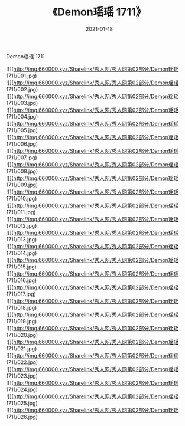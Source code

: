 ﻿---
layout: post
title:  《Demon瑶瑶 1711》
date:   2021-01-18
img: http://img.660000.xyz/Sharelink/秀人网/秀人网第02部分/Demon瑶瑶 1711/000.jpg
categories: [美女, 清纯, 唯美]
---

Demon瑶瑶 1711

  ![](http://img.660000.xyz/Sharelink/秀人网/秀人网第02部分/Demon瑶瑶 1711/001.jpg) <br> ![](http://img.660000.xyz/Sharelink/秀人网/秀人网第02部分/Demon瑶瑶 1711/002.jpg) <br> ![](http://img.660000.xyz/Sharelink/秀人网/秀人网第02部分/Demon瑶瑶 1711/003.jpg) <br> ![](http://img.660000.xyz/Sharelink/秀人网/秀人网第02部分/Demon瑶瑶 1711/004.jpg) <br> ![](http://img.660000.xyz/Sharelink/秀人网/秀人网第02部分/Demon瑶瑶 1711/005.jpg) <br> ![](http://img.660000.xyz/Sharelink/秀人网/秀人网第02部分/Demon瑶瑶 1711/006.jpg) <br> ![](http://img.660000.xyz/Sharelink/秀人网/秀人网第02部分/Demon瑶瑶 1711/007.jpg) <br> ![](http://img.660000.xyz/Sharelink/秀人网/秀人网第02部分/Demon瑶瑶 1711/008.jpg) <br> ![](http://img.660000.xyz/Sharelink/秀人网/秀人网第02部分/Demon瑶瑶 1711/009.jpg) <br> ![](http://img.660000.xyz/Sharelink/秀人网/秀人网第02部分/Demon瑶瑶 1711/010.jpg) <br> ![](http://img.660000.xyz/Sharelink/秀人网/秀人网第02部分/Demon瑶瑶 1711/011.jpg) <br> ![](http://img.660000.xyz/Sharelink/秀人网/秀人网第02部分/Demon瑶瑶 1711/012.jpg) <br> ![](http://img.660000.xyz/Sharelink/秀人网/秀人网第02部分/Demon瑶瑶 1711/013.jpg) <br> ![](http://img.660000.xyz/Sharelink/秀人网/秀人网第02部分/Demon瑶瑶 1711/014.jpg) <br> ![](http://img.660000.xyz/Sharelink/秀人网/秀人网第02部分/Demon瑶瑶 1711/015.jpg) <br> ![](http://img.660000.xyz/Sharelink/秀人网/秀人网第02部分/Demon瑶瑶 1711/016.jpg) <br> ![](http://img.660000.xyz/Sharelink/秀人网/秀人网第02部分/Demon瑶瑶 1711/017.jpg) <br> ![](http://img.660000.xyz/Sharelink/秀人网/秀人网第02部分/Demon瑶瑶 1711/018.jpg) <br> ![](http://img.660000.xyz/Sharelink/秀人网/秀人网第02部分/Demon瑶瑶 1711/019.jpg) <br> ![](http://img.660000.xyz/Sharelink/秀人网/秀人网第02部分/Demon瑶瑶 1711/020.jpg) <br> ![](http://img.660000.xyz/Sharelink/秀人网/秀人网第02部分/Demon瑶瑶 1711/021.jpg) <br> ![](http://img.660000.xyz/Sharelink/秀人网/秀人网第02部分/Demon瑶瑶 1711/022.jpg) <br> ![](http://img.660000.xyz/Sharelink/秀人网/秀人网第02部分/Demon瑶瑶 1711/023.jpg) <br> ![](http://img.660000.xyz/Sharelink/秀人网/秀人网第02部分/Demon瑶瑶 1711/024.jpg) <br> ![](http://img.660000.xyz/Sharelink/秀人网/秀人网第02部分/Demon瑶瑶 1711/025.jpg) <br> ![](http://img.660000.xyz/Sharelink/秀人网/秀人网第02部分/Demon瑶瑶 1711/026.jpg) <br>